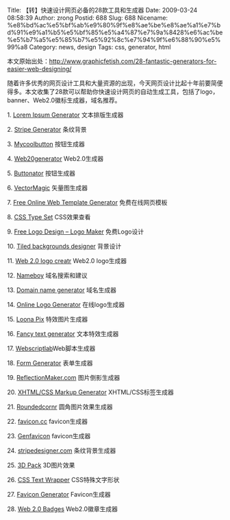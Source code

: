 Title: 【转】快速设计网页必备的28款工具和生成器
Date: 2009-03-24 08:58:39
Author: zrong
Postid: 688
Slug: 688
Nicename: %e8%bd%ac%e5%bf%ab%e9%80%9f%e8%ae%be%e8%ae%a1%e7%bd%91%e9%a1%b5%e5%bf%85%e5%a4%87%e7%9a%8428%e6%ac%be%e5%b7%a5%e5%85%b7%e5%92%8c%e7%94%9f%e6%88%90%e5%99%a8
Category: news, design
Tags: css, generator, html

本文原始出处：<http://www.graphicfetish.com/28-fantastic-generators-for-easier-web-designing/>

随着许多优秀的网页设计工具和大量资源的出现，今天网页设计比起十年前要简便得多。本文收集了28款可以帮助你快速设计网页的自动生成工具，包括了logo，banner、Web2.0徽标生成器，域名推荐。

<!--more-->

1\. [Lorem Ipsum Generator](http://www.blindtextgenerator.com/)
文本排版生成器

2\. [Stripe Generator](http://www.stripegenerator.com/) 条纹背景

3\. [Mycoolbutton](http://www.mycoolbutton.com/) 按钮生成器

4\. [Web20generator](http://www.web20generator.com/) Web2.0生成器

5\. [Buttonator](http://www.buttonator.com/) 按钮生成器

6\. [VectorMagic](http://vectormagic.com/home) 矢量图生成器

7\. [Free Online Web Template Generator](http://www.dotemplate.com/)
免费在线网页模板

8\. [CSS Type Set](http://csstypeset.com/) CSS效果查看

9\. [Free Logo Design – Logo Maker](http://www.logoease.com/)
免费Logo设计

10\. [Tiled backgrounds designer](http://bgpatterns.com/) 背景设计

11\. [Web 2.0 logo creatr](http://creatr.cc/creatr/) Web2.0 logo生成器

12\. [Nameboy](http://www.nameboy.com/) 域名搜索和建议

13\. [Domain name generator](http://www.makewords.com/default.aspx)
域名生成器

14\. [Online Logo Generator](http://www.logoyes.com/logocreator.php)
在线logo生成器

15\. [Loona Pix](http://www.loonapix.com/) 特效图片生成器

16\. [Fancy text generator](http://designertext.com/) 文本特效生成器

17\. [Webscriptlab](http://www.webscriptlab.com/)Web脚本生成器

18\. [Form Generator](http://www.formgenics.com/) 表单生成器

19\. [ReflectionMaker.com](http://www.reflectionmaker.com/)
图片倒影生成器

20\. [XHTML/CSS Markup Generator](http://lab.xms.pl/markup-generator/)
XHTML/CSS标签生成器

21\. [Roundedcornr](http://www.roundedcornr.com/) 圆角图片效果生成器

22\. [favicon.cc](http://www.favicon.cc/) favicon生成器

23\. [Genfavicon](http://www.genfavicon.com/) favicon生成器

24\. [stripedesigner.com](http://www.stripedesigner.com/) 条纹背景生成器

25\. [3D Pack](http://3d-pack.com/) 3D图片效果

26\. [CSS Text Wrapper](http://www.csstextwrap.com/) CSS特殊文字形状

27\. [Favicon Generator](http://www.htmlkit.com/services/favicon/)
Favicon生成器

28\. [Web 2.0 Badges](http://www.web20badges.com/) Web2.0徽章生成器

 

